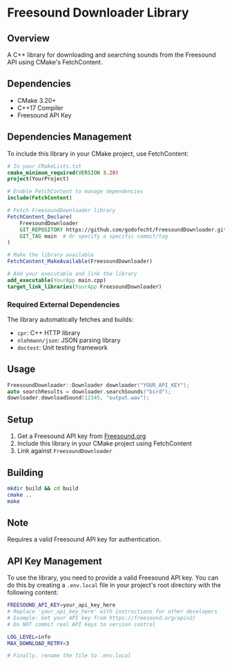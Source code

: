 # Freesound Downloader Library

## Overview
A C++ library for downloading and searching sounds from the Freesound API using CMake's FetchContent.

## Dependencies
- CMake 3.20+
- C++17 Compiler
- Freesound API Key

## Dependencies Management
To include this library in your CMake project, use FetchContent:

```cmake
# In your CMakeLists.txt
cmake_minimum_required(VERSION 3.20)
project(YourProject)

# Enable FetchContent to manage dependencies
include(FetchContent)

# Fetch FreesoundDownloader library
FetchContent_Declare(
    FreesoundDownloader
    GIT_REPOSITORY https://github.com/godofecht/FreesoundDownloader.git
    GIT_TAG main  # Or specify a specific commit/tag
)

# Make the library available
FetchContent_MakeAvailable(FreesoundDownloader)

# Add your executable and link the library
add_executable(YourApp main.cpp)
target_link_libraries(YourApp FreesoundDownloader)
```

### Required External Dependencies
The library automatically fetches and builds:
- `cpr`: C++ HTTP library
- `nlohmann/json`: JSON parsing library
- `doctest`: Unit testing framework

## Usage
```cpp
FreesoundDownloader::Downloader downloader("YOUR_API_KEY");
auto searchResults = downloader.searchSounds("bird");
downloader.downloadSound(12345, "output.wav");
```

## Setup
1. Get a Freesound API key from [Freesound.org](https://freesound.org/apiv2/)
2. Include this library in your CMake project using FetchContent
3. Link against `FreesoundDownloader`

## Building
```bash
mkdir build && cd build
cmake ..
make
```

## Note
Requires a valid Freesound API key for authentication.

## API Key Management
To use the library, you need to provide a valid Freesound API key. You can do this by creating a `.env.local` file in your project's root directory with the following content:

```bash
FREESOUND_API_KEY=your_api_key_here
# Replace 'your_api_key_here' with instructions for other developers
# Example: Get your API key from https://freesound.org/apiv2/
# Do NOT commit real API keys to version control

LOG_LEVEL=info
MAX_DOWNLOAD_RETRY=3

# Finally, rename the file to .env.local
```
